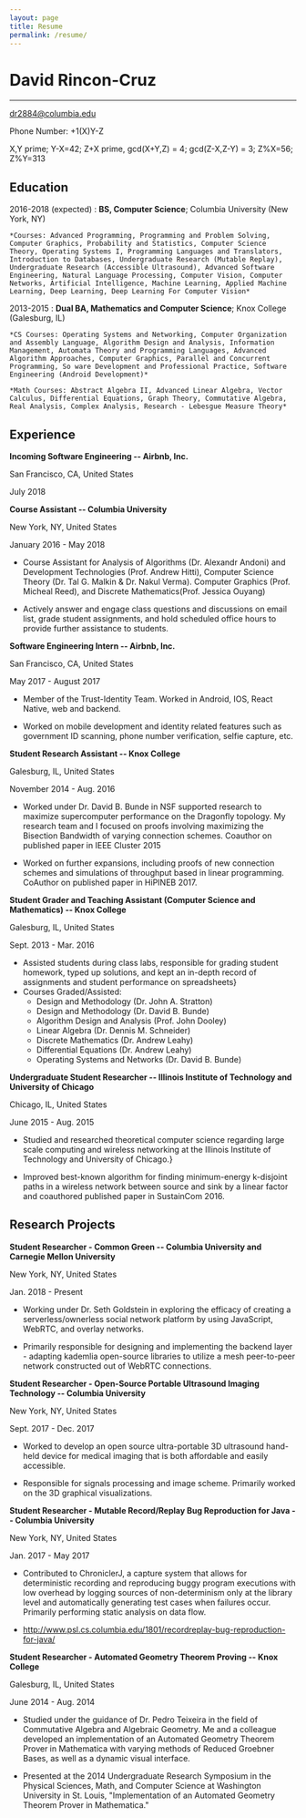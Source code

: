 ```yaml
---
layout: page
title: Resume
permalink: /resume/
---
```


David Rincon-Cruz
============

-------------------
dr2884@columbia.edu

Phone Number: +1(X)Y-Z

X,Y prime; Y-X=42; Z+X prime, gcd(X+Y,Z) = 4; gcd(Z-X,Z-Y) = 3; Z%X=56; Z%Y=313

Education
---------

2016-2018 (expected)
:   **BS, Computer Science**; Columbia University (New York, NY)

    *Courses: Advanced Programming, Programming and Problem Solving, Computer Graphics, Probability and Statistics, Computer Science Theory, Operating Systems I, Programming Languages and Translators, Introduction to Databases, Undergraduate Research (Mutable Replay), Undergraduate Research (Accessible Ultrasound), Advanced Software Engineering, Natural Language Processing, Computer Vision, Computer Networks, Artificial Intelligence, Machine Learning, Applied Machine Learning, Deep Learning, Deep Learning For Computer Vision*

2013-2015
:   **Dual BA, Mathematics and Computer Science**; Knox College (Galesburg, IL)

    *CS Courses: Operating Systems and Networking, Computer Organization and Assembly Language, Algorithm Design and Analysis, Information Management, Automata Theory and Programming Languages, Advanced Algorithm Approaches, Computer Graphics, Parallel and Concurrent Programming, So ware Development and Professional Practice, Software Engineering (Android Development)*

    *Math Courses: Abstract Algebra II, Advanced Linear Algebra, Vector Calculus, Differential Equations, Graph Theory, Commutative Algebra, Real Analysis, Complex Analysis, Research - Lebesgue Measure Theory*

Experience
----------

**Incoming Software Engineering -- Airbnb, Inc.**

San Francisco, CA, United States

July 2018

**Course Assistant -- Columbia University**

New York, NY, United States

January 2016 - May 2018

* Course Assistant for Analysis of Algorithms (Dr. Alexandr Andoni) and Development Technologies (Prof. Andrew Hitti), Computer Science Theory (Dr. Tal G. Malkin & Dr. Nakul Verma). Computer Graphics (Prof. Micheal Reed), and Discrete Mathematics(Prof. Jessica Ouyang)

* Actively answer and engage class questions and discussions on email list, grade student assignments, and hold scheduled office hours to provide further assistance to students.

**Software Engineering Intern -- Airbnb, Inc.**

San Francisco, CA, United States

May 2017 - August 2017

* Member of the Trust-Identity Team. Worked in Android, IOS, React Native, web and backend.

* Worked on mobile development and identity related features such as government ID scanning, phone number verification, selfie capture, etc.

**Student Research Assistant -- Knox College**

Galesburg, IL, United States

November 2014 - Aug. 2016

* Worked under Dr. David B. Bunde in NSF supported research to maximize supercomputer performance on the Dragonfly topology. My research team and I focused on proofs involving maximizing the Bisection Bandwidth of varying connection schemes. Coauthor on published paper in IEEE Cluster 2015

* Worked on further expansions, including proofs of new connection schemes and simulations of throughput based in linear programming. CoAuthor on published paper in HiPINEB 2017.

**Student Grader and Teaching Assistant (Computer Science and Mathematics) -- Knox College**

Galesburg, IL, United States

Sept. 2013 - Mar. 2016

* Assisted students during class labs, responsible for grading student homework, typed up solutions, and kept an in-depth record of assignments and student performance on spreadsheets}
* Courses Graded/Assisted:
  * Design and Methodology (Dr. John A. Stratton)
  * Design and Methodology (Dr. David B. Bunde)
  * Algorithm Design and Analysis (Prof. John Dooley)
  * Linear Algebra (Dr. Dennis M. Schneider)
  * Discrete Mathematics (Dr. Andrew Leahy)
  * Differential Equations (Dr. Andrew Leahy)
  * Operating Systems and Networks (Dr. David B. Bunde)

**Undergraduate Student Researcher -- Illinois Institute of Technology and University of Chicago**

Chicago, IL, United States

June 2015 - Aug. 2015

* Studied and researched theoretical computer science regarding large scale computing and wireless networking at the Illinois Institute of Technology and University of Chicago.}

* Improved best-known  algorithm for finding minimum-energy k-disjoint paths in a wireless network between source and sink by a linear factor and coauthored published paper in SustainCom 2016.


Research Projects
--------------------

**Student Researcher - Common Green -- Columbia University and Carnegie Mellon University**

New York, NY, United States

Jan. 2018 - Present

* Working under Dr. Seth Goldstein in exploring the efficacy of creating a serverless/ownerless social network platform by using JavaScript, WebRTC, and overlay networks.

* Primarily responsible for designing and implementing the backend layer - adapting kademlia open-source libraries to utilize a mesh peer-to-peer network constructed out of WebRTC connections.

**Student Researcher - Open-Source Portable Ultrasound Imaging Technology -- Columbia University**

New York, NY, United States

Sept. 2017 - Dec. 2017

* Worked to develop an open source ultra-portable 3D ultrasound hand-held device for medical imaging that is both affordable and easily accessible.

* Responsible for signals processing and image scheme. Primarily worked on the 3D graphical visualizations.

**Student Researcher - Mutable Record/Replay Bug Reproduction for Java -- Columbia University**

New York, NY, United States

Jan. 2017 - May 2017

* Contributed to ChroniclerJ, a capture system that allows for deterministic recording and reproducing buggy program executions with low overhead by logging sources of non-determinism only at the library level and automatically generating test cases when failures occur. Primarily performing static analysis on data flow.

* http://www.psl.cs.columbia.edu/1801/recordreplay-bug-reproduction-for-java/

**Student Researcher - Automated Geometry Theorem Proving -- Knox College**

Galesburg, IL, United States

June 2014 - Aug. 2014

* Studied under the guidance of Dr. Pedro Teixeira in the field of Commutative Algebra and Algebraic Geometry. Me and a colleague developed an implementation of an Automated Geometry Theorem Prover in Mathematica with varying methods of Reduced Groebner Bases, as well as a dynamic visual interface.

* Presented at the 2014 Undergraduate Research Symposium in the Physical Sciences, Math, and Computer Science at Washington University in St. Louis, "Implementation of an Automated Geometry Theorem Prover in Mathematica."
